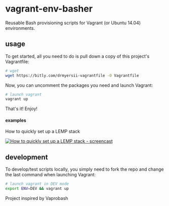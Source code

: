 # vagrant-env-basher

Reusable Bash provisioning scripts for Vagrant (or Ubuntu 14.04) environments.


## usage

To get started, all you need to do is pull down a copy of this project's Vagrantfile:

```bash
# wget
wget https://bitly.com/drmyersii-vagrantfile -O Vagrantfile
```

Now, you can uncomment the packages you need and launch Vagrant:

```bash
# launch vagrant
vagrant up
```

That's it! Enjoy!

#### examples

How to quickly set up a LEMP stack

[![How to quickly set up a LEMP stack - screencast](https://j.gifs.com/gJX6KG.gif)](https://youtu.be/COVTyYF1Ang)


## development

To develop/test scripts locally, you simply need to fork the repo and change the last command when launching Vagrant:

```bash
# launch vagrant in DEV mode
export ENV=DEV && vagrant up
```


Project inspired by Vaprobash
